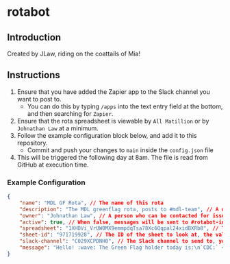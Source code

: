 # rotabot
## Introduction
Created by JLaw, riding on the coattails of Mia!

## Instructions
1. Ensure that you have added the Zapier app to the Slack channel you want to post to.
    * You can do this by typing `/apps` into the text entry field at the bottom, and then searching for `Zapier`.
2. Ensure that the rota spreadsheet is viewable by `All Matillion` or by `Johnathan Law` at a minimum.
3. Follow the example configuration block below, and add it to this repository.
    * Commit and push your changes to `main` inside the `config.json` file
4. This will be triggered the following day at 8am. The file is read from GitHub at execution time.

### Example Configuration
```json
{
    "name": "MDL GF Rota", // The name of this rota
    "description": "The MDL greenflag rota, posts to #mdl-team", // A description of what this rota is for
    "owner": "Johnathan Law", // A person who can be contacted for issues
    "active": true, // When false, messages will be sent to #rotabot-inactive and when active they will be sent to the channel referenced by slack-channel
    "spreadsheet": "1XHDVi_VrUW0MX9emmpdqTsa78Xc6Qqpal24xidBXRb8", // The spreadsheet to look at, the value between 'spreadsheets/d/' and '/edit#gid='
    "sheet-id": "971719928", // The ID of the sheet to look at, the value after '/edit#gid=' - note that the first sheet on a spreadsheet is 0.
    "slack-channel": "C029XCPDNH0", // The Slack channel to send to, you must provide the channel ID and not the name!
    "message": "Hello! :wave: The Green Flag holder today is:\n`CDC:` <<2>>\n`Batch:` <<3>>\n\nUpdate rota <https://docs.google.com/spreadsheets/d/1XHDVi_VrUW0MX9emmpdqTsa78Xc6Qqpal24xidBXRb8/edit#gid=0|here>.\n\nSee details about what the Green Flag means <https://docs.google.com/document/d/1GOGUruD6ijSHyXgZLyJSRMyuSf0NVY1ICzl9PxaU208/edit|here>." // The message to send, see https://help.zapier.com/hc/en-us/articles/8496025607181
}
```